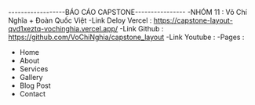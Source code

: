------------------BÁO CÁO CAPSTONE----------------
-NHÓM 11 : Võ Chí Nghĩa + Đoàn Quốc Việt
-Link Deloy Vercel : https://capstone-layout-qvd1xeztq-vochinghia.vercel.app/
-Link Github : https://github.com/VoChiNghia/capstone_layout
-Link Youtube :
-Pages : 
  + Home
  + About
  + Services
  + Gallery
  + Blog Post
  + Contact
